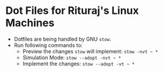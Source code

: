 # Dot Files for Rituraj's Linux Machines

- Dotfiles are being handled by GNU `stow`.
- Run following commands to:
  - Preview the changes `stow` will implement:
    `stow -nvt ~ *`
  - Simulation Mode:
    `stow --adopt -nvt ~ *`
  - Implement the changes:
    `stow --adopt -vt ~ *`

